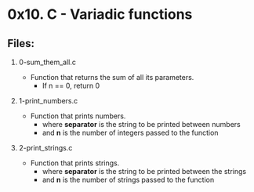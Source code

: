 # 0x10. C - Variadic functions

## Files:

1. 0-sum_them_all.c
   - Function that returns the sum of all its parameters.
     - If n == 0, return 0

2. 1-print_numbers.c
   - Function that prints numbers.
     - where **separator** is the string to be printed between numbers
     - and **n** is the number of integers passed to the function

3. 2-print_strings.c
   - Function that prints strings.
     - where **separator** is the string to be printed between the strings
     - and **n** is the number of strings passed to the function

